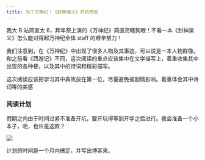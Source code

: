```yaml
---
title: 为了万神纪！《封神演义》开坑预告
---
```


我大 B 站简直太 6，拜年祭上演的《万神纪》简直亮瞎狗眼！不看一本《封神演义》怎么能对得起万神纪全体 staff 的艰辛努力！

我们注意到，在《万神纪》中出现了很多人物及其事迹，可以说是一本人物群像。和之前看《西游记》不同，这次阅读的重点应该集中在文学描写上，着重收集其中出现的各种梗，以及其中的诗词和精彩描写。

这次阅读应该把学习其中典故放在第一位，尽量避免被剧情影响。着重体会其中诗词等的美感

### 阅读计划

假期之内由于时间过紧不准备开坑，要开坑得等到开学之后进行。我会准备一个小本子，呃，也许是这款？

![](https://o0stweauh.qnssl.com/TB2zUL5beNOdeFjSZFBXXctzXXa_%21%212933244145.jpg_400x400.jpg_.webp)

计划的时间是一个月内搞定，并写出博客来。